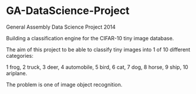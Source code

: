 GA-DataScience-Project
======================

General Assembly Data Science Project 2014

Building a classification engine for the CIFAR-10 tiny image database.

The aim of this project to be able to classify tiny images into 1 of 10 different categories:

1 frog, 2 truck, 3 deer, 4 automobile, 5 bird, 6 cat, 7 dog, 8 horse, 9 ship, 10 ariplane.

The problem is one of image object recognition.
